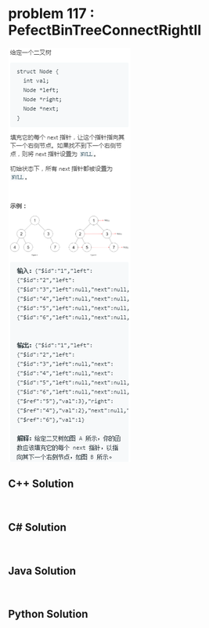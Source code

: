 
# problem 117 : PefectBinTreeConnectRightII

<img src="https://github.com/Peefy/PeefyLeetCode/blob/master/doc/101-200/117.PefectBinTreeConnectRightII/problem.png"/>

## C++ Solution

```c++



```

## C# Solution

```csharp



```

## Java Solution

```java



```

## Python Solution

```python



```


